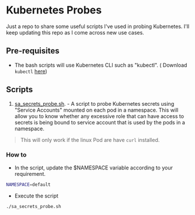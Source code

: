 # Kubernetes Probes

Just a repo to share some useful scripts I've used in probing Kubernetes. I'll keep updating this repo as I come across new use cases.

## Pre-requisites
- The bash scripts will use Kubernetes CLI such as "kubectl". ( Download `kubectl` [here](https://kubernetes.io/docs/tasks/tools/))

## Scripts 

1. [sa_secrets_probe.sh](scripts/sa_secrets_probe.sh). - A script to probe Kubernetes secrets using "Service Accounts" mounted on each pod in a namespace. This will allow you to know whether any excessive role that can have access to secrets is being bound to service account that is used by the pods in a namespace. 

> This will only work if the linux Pod are have `curl` installed.

### How to 

- In the script, update the $NAMESPACE variable according to your requirement. 

```bash
NAMESPACE=default
```

- Execute the script

```bash
./sa_secrets_probe.sh
```


